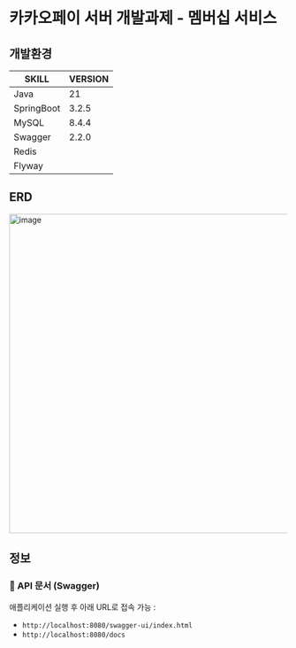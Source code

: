 # 카카오페이 서버 개발과제 - 멤버십 서비스

## 개발환경
|SKILL|VERSION|
|--|--|
|Java|21|
|SpringBoot|3.2.5|
|MySQL|8.4.4|
|Swagger|2.2.0|
|Redis||
|Flyway||

## ERD
<img width="1223" height="577" alt="image" src="https://github.com/user-attachments/assets/9536fff4-ea3d-4547-b4ef-d0811dd5ff25" />

## 정보
### 📌 API 문서 (Swagger)

애플리케이션 실행 후 아래 URL로 접속 가능 :

- `http://localhost:8080/swagger-ui/index.html`
- `http://localhost:8080/docs`

